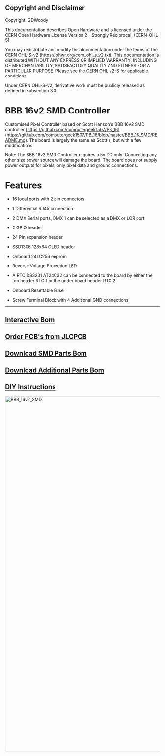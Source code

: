 ## Copyright and Disclaimer
Copyright: GDWoody

This documentation describes Open Hardware and is licensed under the CERN Open Hardware License Version 2 - Strongly Reciprocal. (CERN-OHL-S)

You may redistribute and modify this documentation under the terms of the CERN OHL-S-v2 (https://ohwr.org/cern_ohl_s_v2.txt). This documentation is distributed WITHOUT ANY EXPRESS OR IMPLIED WARRANTY, INCLUDING OF MERCHANTABILITY, SATISFACTORY QUALITY AND FITNESS FOR A PARTICULAR PURPOSE. Please see the CERN OHL v2-S for applicable conditions

Under CERN OHL-S-v2, derivative work must be publicly released as defined in subsection 3.3

# BBB 16v2 SMD Controller

Customised Pixel Controller based on Scott Hanson's BBB 16v2 SMD controller [https://github.com/computergeek1507/PB_16](https://github.com/computergeek1507/PB_16/blob/master/BBB_16_SMD/README.md). The board is largely the same as Scott's, but with a few modifications.

Note: The BBB 16v2 SMD Controller requires a 5v DC only! Connecting any other size power source will damage the board. The board does not supply power outputs for pixels, only pixel data and ground connections.


# Features

* 16 local ports with 2 pin connectors

* 1 Differential RJ45 connection

* 2 DMX Serial ports, DMX 1 can be selected as a DMX or LOR port

* 2 GPIO header

* 24 Pin expansion header

* SSD1306 128x64 OLED header

* Onboard 24LC256 eeprom

* Reverse Voltage Protection LED

* A RTC DS3231 AT24C32 can be connected to the board by either the top header RTC 1 or the under board header RTC 2

* Onboard Resettable Fuse

* Screw Terminal Block with 4 Additional GND connections

---
## [**Interactive Bom**](https://gdwoody.github.io/bbb_16/BOM_BBB_16v2_SMD_ibom.html)

## [**Order PCB's from JLCPCB**](jlcpcb/)


## [**Download SMD Parts Bom**](https://github.com/GDWoody/Pixel-Controllers/blob/main/bbb_16/jlcpcb/assembly/BOM_BBB_16v2_SMD_PCB.xlsx)


## [**Download Additional Parts Bom**](https://github.com/GDWoody/Pixel-Controllers/blob/main/bbb_16/lcsc/BOM_BBB_16v2_SMD_PCB_Other_Parts.xlsx)


## [**DIY Instructions**](https://github.com/GDWoody/Pixel-Controllers/blob/main/bbb_16/BBB_16v2_DIY.md)

 <img width="1151" alt="BBB_16v2_SMD" src="https://user-images.githubusercontent.com/117477621/222923293-f8d01a0a-f948-42b5-8b08-5e0a1fc355fc.png">

